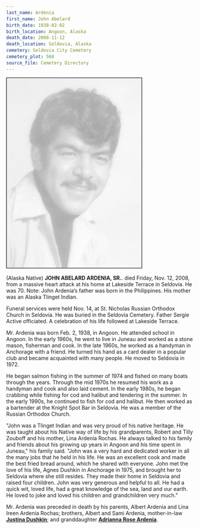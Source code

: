 ```yaml
---
last_name: Ardenia
first_name: John Abelard
birth_date: 1938-02-02
birth_location: Angoon, Alaska
death_date: 2008-11-12
death_location: Seldovia, Alaska
cemetery: Seldovia City Cemetery
cemetery_plot: 568
source_file: Cemetery Directory
---
```



![](../assets/images/JOHN%20ABELARD%20ARDENIA/media/image1.jpeg)

(Alaska Native) **JOHN ABELARD ARDENIA, SR.**. died Friday, Nov. 12, 2008,
from a massive heart attack at his home at Lakeside Terrace in Seldovia.
He was 70. Note: John Ardenia’s father was born in the Philippines. His
mother was an Alaska Tlinget Indian.

Funeral services were held Nov. 14, at St. Nicholas Russian Orthodox
Church in Seldovia. He was buried in the Seldovia Cemetery. Father
Sergie Active officiated. A celebration of his life followed at Lakeside
Terrace.

Mr. Ardenia was born Feb. 2, 1938, in Angoon. He attended school in
Angoon. In the early 1960s, he went to live in Juneau and worked as a
stone mason, fisherman and cook. In the late 1960s, he worked as a
handyman in Anchorage with a friend. He turned his hand as a card dealer
in a popular club and became acquainted with many people. He moved to
Seldovia in 1972.

He began salmon fishing in the summer of 1974 and fished on many boats
through the years. Through the mid 1970s he resumed his work as a
handyman and cook and also laid cement. In the early 1980s, he began
crabbing while fishing for cod and halibut and tendering in the summer.
In the early 1990s, he continued to fish for cod and halibut. He then
worked as a bartender at the Knight Spot Bar in Seldovia. He was a
member of the Russian Orthodox Church.

"John was a Tlinget Indian and was very proud of his native heritage. He
was taught about his Native way of life by his grandparents, Robert and
Tilly Zouboff and his mother, Lina Ardenia Rochas. He always talked to
his family and friends about his growing up years in Angoon and his time
spent in Juneau," his family said. "John was a very hard and dedicated
worker in all the many jobs that he held in his life. He was an
excellent cook and made the best fried bread around, which he shared
with everyone. John met the love of his life, Agnes Dushkin in Anchorage
in 1975, and brought her to Seldovia where she still resides. They made
their home in Seldovia and raised four children. John was very generous
and helpful to all. He had a quick wit, loved life, had a great
knowledge of the sea, land and our earth. He loved to joke and loved his
children and grandchildren very much."

Mr. Ardenia was preceded in death by his parents, Albert Ardenia and
Lina Ireen Ardenia Rochas; brothers, Albert and Sami Ardenia,
mother-in-law [**Justina Dushkin**](./Dushkin_Justina_Kuzakin.md); and granddaughter [**Adrianna Rose Ardenia**](./Ardenia_Adrianna_Rose.md).

